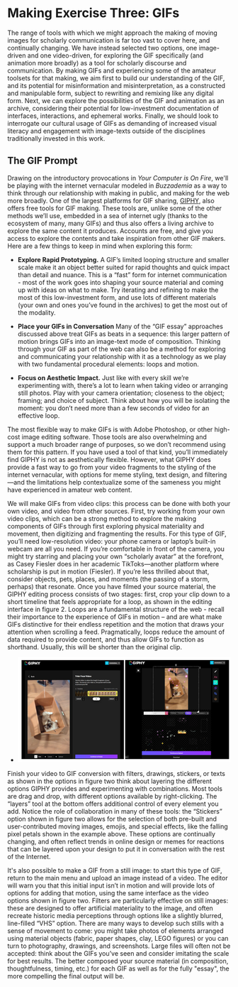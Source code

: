 # Making Exercise Three: GIFs

The range of tools with which we might approach the making of moving images for scholarly communication is far too vast to cover here, and continually changing. We have instead selected two options, one image-driven and one video-driven, for exploring the GIF specifically (and animation more broadly) as a tool for scholarly discourse and communication. By making GIFs and experiencing some of the amateur toolsets for that making, we aim first to build our understanding of the GIF, and its potential for misinformation and misinterpretation, as a constructed and manipulable form, subject to rewriting and remixing like any digital form. Next, we can explore the possibilities of the GIF and animation as an archive, considering their potential for low-investment documentation of interfaces, interactions, and ephemeral works. Finally, we should look to interrogate our cultural usage of GIFs as demanding of increased visual literacy and engagement with image-texts outside of the disciplines traditionally invested in this work.

## The GIF Prompt

Drawing on the introductory provocations in *Your Computer is On Fire*, we'll be playing with the internet vernacular modeled in *Buzzademia* as a way to think through our relationship with making in public, and making for the web more broadly. One of the largest platforms for GIF sharing, [GIPHY](https://giphy.com/create/gifmaker), also offers free tools for GIF making. These tools are, unlike some of the other methods we’ll use, embedded in a sea of internet ugly (thanks to the ecosystem of many, many GIFs) and thus also offers a living archive to explore the same content it produces. Accounts are free, and give you access to explore the contents and take inspiration from other GIF makers. Here are a few things to keep in mind when exploring this form:

- **Explore Rapid Prototyping.** A GIF’s limited looping structure and smaller scale make it an object better suited for rapid thoughts and quick impact than detail and nuance. This is a “fast” form for internet communication - most of the work goes into shaping your source material and coming up with ideas on what to make. Try iterating and refining to make the most of this low-investment form, and use lots of different materials (your own and ones you’ve found in the archives) to get the most out of the modality.

- **Place your GIFs in Conversation** Many of the “GIF essay” approaches discussed above treat GIFs as beats in a sequence: this larger pattern of motion brings GIFs into an image-text mode of composition. Thinking through your GIF as part of the web can also be a method for exploring and communicating your relationship with it as a technology as we play with two fundamental procedural elements: loops and motion.

- **Focus on Aesthetic Impact.** Just like with every skill we’re experimenting with, there’s a lot to learn when taking video or arranging still photos. Play with your camera orientation; closeness to the object; framing; and choice of subject. Think about how you will be isolating the moment: you don’t need more than a few seconds of video for an effective loop.

The most flexible way to make GIFs is with Adobe Photoshop, or other high-cost image editing software. Those tools are also overwhelming and support a much broader range of purposes, so we don’t recommend using them for this pattern. If you have used a tool of that kind, you’ll immediately find GIPHY is not as aesthetically flexible. However, what GIPHY does provide a fast way to go from your video fragments to the styling of the internet vernacular, with options for meme styling, text design, and filtering—and the limitations help contextualize some of the sameness you might have experienced in amateur web content.

We will make GIFs from video clips: this process can be done with both your own video, and video from other sources. First, try working from your own video clips, which can be a strong method to explore the making components of GIFs through first exploring physical materiality and movement, then digitizing and fragmenting the results. For this type of GIF, you’ll need low-resolution video: your phone camera or laptop’s built-in webcam are all you need. If you’re comfortable in front of the camera, you might try starring and placing your own “scholarly avatar” at the forefront, as Casey Fiesler does in her academic TikToks—another platform where scholarship is put in motion (Fiesler). If you’re less thrilled about that, consider objects, pets, places, and moments (the passing of a storm, perhaps) that resonate. 
Once you have filmed your source material, the GIPHY editing process consists of two stages: first, crop your clip down to a short timeline that feels appropriate for a loop, as shown in the editing interface in figure 2. Loops are a fundamental structure of the web - recall their importance to the experience of GIFs in motion – and are what make GIFs distinctive for their endless repetition and the motion that draws your attention when scrolling a feed. Pragmatically, loops reduce the amount of data required to provide content, and thus allow GIFs to function as shorthand. Usually, this will be shorter than the original clip.
   
- ![GIPHY](../img/giphy.png)

Finish your video to GIF conversion with filters, drawings, stickers, or texts as shown in the options in figure two think about layering the different options GIPHY provides and experimenting with combinations. Most tools are drag and drop, with different options available by right-clicking. The “layers” tool at the bottom offers additional control of every element you add. Notice the role of collaboration in many of these tools: the “Stickers” option shown in figure two allows for the selection of both pre-built and user-contributed moving images, emojis, and special effects, like the falling pixel petals shown in the example above. These options are continually changing, and often reflect trends in online design or memes for reactions that can be layered upon your design to put it in conversation with the rest of the Internet.

It's also possible to make a GIF from a still image: to start this type of GIF, return to the main menu and upload an image instead of a video. The editor will warn you that this initial input isn’t in motion and will provide lots of options for adding that motion, using the same interface as the video options shown in figure two. Filters are particularly effective on still images: these are designed to offer artificial materiality to the image, and often recreate historic media perceptions through options like a slightly blurred, line-filled “VHS” option. There are many ways to develop such stills with a sense of movement to come: you might take photos of elements arranged using material objects (fabric, paper shapes, clay, LEGO figures) or you can turn to photography, drawings, and screenshots. Large files will often not be accepted: think about the GIFs you’ve seen and consider imitating the scale for best results. The better composed your source material (in composition, thoughtfulness, timing, etc.) for each GIF as well as for the fully "essay", the more compelling the final output will be. 
